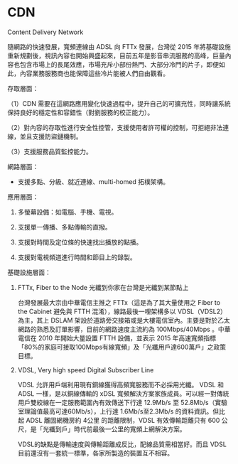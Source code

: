 # CDN
Content Delivery Network

隨網路的快速發展，寬頻連線由 ADSL 向 FTTx 發展，台灣從 2015 年將基礎設施重新規劃後，視訊內容也開始興盛起來，目前五年是影音串流服務的高峰，巨量內容也包含市場上的長尾效應，市場充斥小部份熱門、大部分冷門的片子，即便如此，內容業務服務商也能保障這些冷片能被人們自由觀看。

存取層面：

（1）CDN 需要在這網路應用變化快速過程中，提升自己的可擴充性，同時讓系統保持良好的穩定性和容錯性（對劉服務的校正能力）。

（2）對內容的存取性進行安全性控管，支援使用者許可權的控制，可拒絕非法連線，並且支援防盜鏈機制。

（3）支援服務品質監控能力。

網路層面：

* 支援多點、分級、就近連線、multi-homed 拓樸架構。

應用層面：

1. 多螢幕設備：如電腦、手機、電視。

2. 支援單一傳播、多點傳輸的直撥。

3. 支援對時間及定位條的快速找出播放的點播。

4. 支援對電視頻道進行時間和節目上的錄製。

基礎設施層面：

1. FTTx, Fiber to the Node 光纖到你家在台灣是光纖到某節點上

    台灣發展最大宗由中華電信主推之 FTTx（這是為了其大量使用之 Fiber to the Cabinet 避免與 FTTH 混淆），線路最後一哩架構多以 VDSL（VDSL2）為主，其上 DSLAM 架設於道路旁交接箱或是大樓電信室內。主要是對於乙太網路的熟悉及訂單影響，目前的網路速度主流約為 100Mbps/40Mbps 。中華電信在 2010 年開始大量設置 FTTH 設備，並表示 2015 年高速寬頻指標「80%的家庭可接取100Mbps有線寬頻」及「光纖用戶達600萬戶」之政策目標。

2. VDSL, Very high speed Digital Subscriber Line

    VDSL 允許用戶端利用現有銅線獲得高頻寬服務而不必採用光纖。 VDSL 和 ADSL 一樣，是以銅線傳輸的 xDSL 寬頻解決方案家族成員。可以經一對傳統用戶雙絞線在一定服務範圍內有效傳送下行達 12.9Mb/s 至 52.8Mb/s（實驗室理論值最高可達60Mb/s），上行達 1.6Mb/s至2.3Mb/s 的資料資訊。但比起 ADSL 離固網機房約 4公里 的距離限制，VDSL 有效傳輸距離只有 600 公尺，是「光纖到戶」時代前最後一公里的寬頻上網解決方案。

    VDSL的缺點是傳輸速度與傳輸距離成反比，配線品質需相當好。而且 VDSL 目前還沒有一套統一標準，各家所製造的裝置互不相容。






